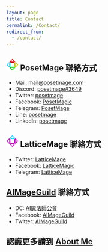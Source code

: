 ```yaml
---
layout: page
title: Contact
permalink: /Contact/
redirect_from:
  - /contact/
---
```


## <img src="/Icon/New/PosetMage_t.png" Height="32" /> PosetMage 聯絡方式
* Mail: mail@posetmage.com
* Discord:  [posetmage#3649](https://discord.gg/3UU5bRdbda)
* Twitter:  [posetmage](https://twitter.com/posetmage)
* Facebook: [PosetMagic](https://www.facebook.com/posetmagic)
* Telegram: [PosetMage](https://t.me/PosetMage)
* Line:     [posetmage](https://line.me/ti/p/posetmage)
* LinkedIn: [posetmage](https://www.linkedin.com/in/posetmage/)

## <img src="/Icon/New/QuantumNecro_t.png" Height="32" /> LatticeMage 聯絡方式
* Twitter:  [LatticeMage](https://twitter.com/LatticeMage)
* Facebook: [LatticeMagic](https://www.facebook.com/LatticeMagic)
* Telegram: [LatticeMage](https://t.me/PosetMage)

## [AIMageGuild](https://portaly.cc/AIMageGuild) 聯絡方式
* DC:       [AI魔法師公會](https://discord.gg/rNUGE7fzY8)
* Facebook: [AIMageGuild](https://www.facebook.com/groups/ai.mage.guild)
* Twitter:  [AIMageGuild](https://twitter.com/AIMageGuild)

## 認識更多請到 [About Me](/about)